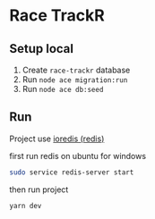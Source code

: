 # Race TrackR

## Setup local

1. Create `race-trackr` database
2. Run `node ace migration:run`
3. Run `node ace db:seed`

## Run

Project use [ioredis (redis)](https://github.com/redis/ioredis)

first run redis on ubuntu for windows

```bash
sudo service redis-server start
```

then run project

```bash
yarn dev
```

